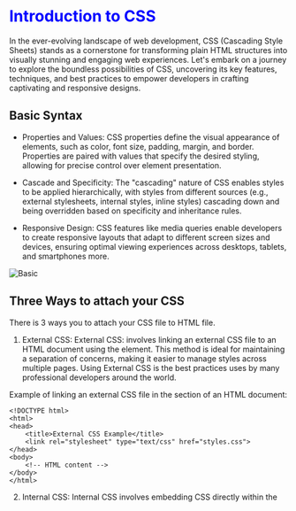 # Introduction to CSS
In the ever-evolving landscape of web development, CSS (Cascading Style Sheets) stands as a cornerstone for transforming plain HTML structures into visually stunning and engaging web experiences. Let's embark on a journey to explore the boundless possibilities of CSS, uncovering its key features, techniques, and best practices to empower developers in crafting captivating and responsive designs.

## Basic Syntax
- Properties and Values: CSS properties define the visual appearance of elements, such as color, font size, padding, margin, and border. Properties are paired with values that specify the desired styling, allowing for precise control over element presentation.

- Cascade and Specificity: The "cascading" nature of CSS enables styles to be applied hierarchically, with styles from different sources (e.g., external stylesheets, internal styles, inline styles) cascading down and being overridden based on specificity and inheritance rules.

- Responsive Design: CSS features like media queries enable developers to create responsive layouts that adapt to different screen sizes and devices, ensuring optimal viewing experiences across desktops, tablets, and smartphones more.

![Basic](https://www.w3schools.com/css/img_selector.gif)

## Three Ways to attach your CSS 
There is 3 ways you to attach your CSS file to HTML file.

1. External CSS:
External CSS: involves linking an external CSS file to an HTML document using the <link> element. This method is ideal for maintaining a separation of concerns, making it easier to manage styles across multiple pages. Using External CSS is the best practices uses by many professional developers around the world.

Example of linking an external CSS file in the <head> section of an HTML document:
```
<!DOCTYPE html>
<html>
<head>
    <title>External CSS Example</title>
    <link rel="stylesheet" type="text/css" href="styles.css">
</head>
<body>
    <!-- HTML content -->
</body>
</html>
```
2. Internal CSS: Internal CSS involves embedding CSS directly within the <style> element in the <head> section of an HTML document. This method is useful for applying styles specific to a single document.

Example of internal CSS within an HTML document:
```
<!DOCTYPE html>
<html>
<head>
    <title>Internal CSS Example</title>
    <style>
        /* Internal CSS rules */
        body {
            font-family: Arial, sans-serif;
        }
        h1 {
            color: blue;
        }
    </style>
</head>
<body>
    <!-- HTML content -->
</body>
</html>
```
3. Inline CSS: Inline CSS involves applying styles directly to individual HTML elements using the style attribute. This method is typically used for applying quick, specific styles to individual elements.

```
<!DOCTYPE html>
<html>
<head>
    <title>Inline CSS Example</title>
</head>
<body>
    <p style="color: red; font-size: 16px;">This is a paragraph with inline CSS.</p>
    <!-- More HTML content -->
</body>
</html>
```


## Key Features of CSS:

- Selectors: CSS selectors are used to target HTML elements and apply styles to them selectively. Selectors can target elements based on their type, class, ID, attributes, and hierarchical relationships within the document structure.

Element Selector: Selects elements based on their tag name.
```
p {
    color: blue;
}
```
Note: This rule will apply the color blue to all `<p>` elements in the document.

Class Selector: Selects elements based on their class attribute.
```
.highlight {
    background-color: yellow;
}
```
Note: This rule will apply a yellow background color to all elements with the class `highlight`.

ID Selector: Selects a single element based on its ID attribute.
```
#header {
    font-size: 24px;
}
```
Note: This rule will apply a font size of 24 pixels to the element with the ID "`header`".

## What is Specificity?
If there are two or more CSS rules that point to the same element, the selector with the highest specificity value will "win",
and its style declaration will be applied to that HTML element.
Think of specificity as a score/rank that determines which style declaration is ultimately applied to an element.
Every CSS selector has its place in the specificity hierarchy.

There are four categories which define the specificity level of a selector:
- inline
- id
- classes
- elements
![Specificity](https://i.ibb.co/tK2jYKM/CSS-specificity.png)

## Cascade Rules
When multiple conflicting style rules are applied to an element, the cascade rules determine which style rule takes precedence. 
The cascade follows a specific hierarchy based on specificity:
```
/* Higher specificity */
#header .title {
  color: blue;
}

/* Lower specificity */
.title {
  color: red;
}
```
In this example, the color of `.title` elements within `#header` will be blue due to the higher specificity of the first rule.
